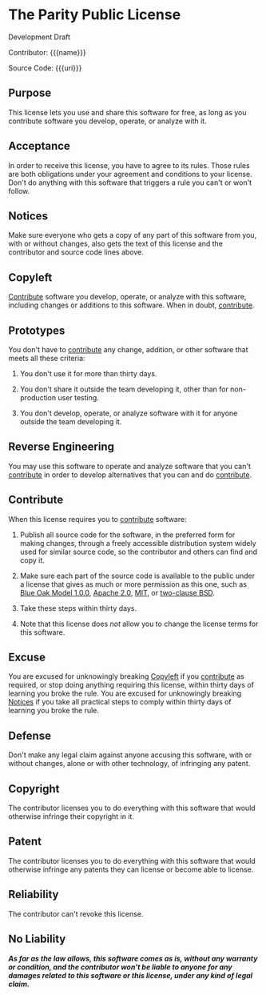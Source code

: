 # The Parity Public License

Development Draft

Contributor: {{{name}}}

Source Code: {{{uri}}}

## Purpose

This license lets you use and share this software for free, as long as you contribute software you develop, operate, or analyze with it.

## Acceptance

In order to receive this license, you have to agree to its rules.  Those rules are both obligations under your agreement and conditions to your license.  Don't do anything with this software that triggers a rule you can't or won't follow.

## Notices

Make sure everyone who gets a copy of any part of this software from you, with or without changes, also gets the text of this license and the contributor and source code lines above.

## Copyleft

[Contribute](#contribute) software you develop, operate, or analyze with this software, including changes or additions to this software.  When in doubt, [contribute](#contribute).

## Prototypes

You don't have to [contribute](#contribute) any change, addition, or other software that meets all these criteria:

1.  You don't use it for more than thirty days.

2.  You don't share it outside the team developing it, other than for non-production user testing.

3.  You don't develop, operate, or analyze software with it for anyone outside the team developing it.

## Reverse Engineering

You may use this software to operate and analyze software that you can't [contribute](#contribute) in order to develop alternatives that you can and do [contribute](#contribute).

## Contribute

When this license requires you to [contribute](#contribute) software:

1.  Publish all source code for the software, in the preferred form for making changes, through a freely accessible distribution system widely used for similar source code, so the contributor and others can find and copy it.

2.  Make sure each part of the source code is available to the public under a license that gives as much or more permission as this one, such as [Blue Oak Model 1.0.0](https://blueoakcouncil.org/license/1.0.0), [Apache 2.0](https://www.apache.org/licenses/LICENSE-2.0.html), [MIT](https://spdx.org/licenses/MIT.html), or [two-clause BSD](https://spdx.org/licenses/BSD-2-Clause.html).

3.  Take these steps within thirty days.

4.  Note that this license does _not_ allow you to change the license terms for this software.

## Excuse

You are excused for unknowingly breaking [Copyleft](#copyleft) if you [contribute](#contribute) as required, or stop doing anything requiring this license, within thirty days of learning you broke the rule.  You are excused for unknowingly breaking [Notices](#notices) if you take all practical steps to comply within thirty days of learning you broke the rule.

## Defense

Don't make any legal claim against anyone accusing this software, with or without changes, alone or with other technology, of infringing any patent.

## Copyright

The contributor licenses you to do everything with this software that would otherwise infringe their copyright in it.

## Patent

The contributor licenses you to do everything with this software that would otherwise infringe any patents they can license or become able to license.

## Reliability

The contributor can't revoke this license.

## No Liability

***As far as the law allows, this software comes as is, without any warranty or condition, and the contributor won't be liable to anyone for any damages related to this software or this license, under any kind of legal claim.***
